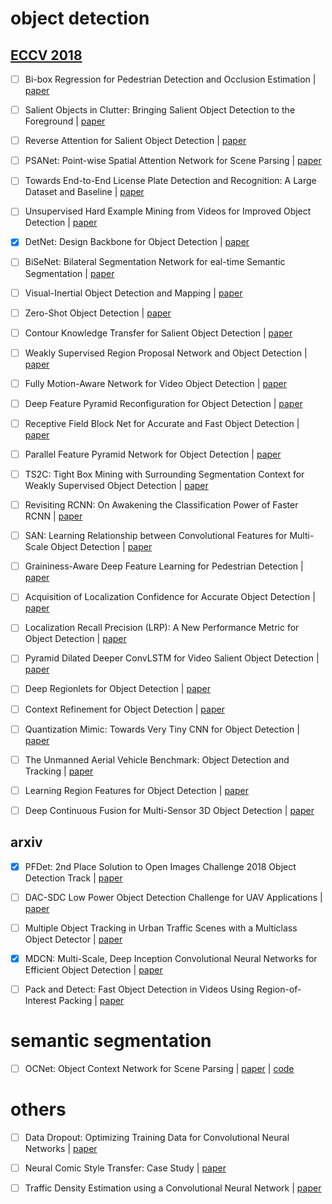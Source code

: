 

# object detection

## [ECCV 2018](http://openaccess.thecvf.com/ECCV2018.py)
- [ ] Bi-box Regression for Pedestrian Detection and Occlusion Estimation | [paper](http://openaccess.thecvf.com/content_ECCV_2018/papers/CHUNLUAN_ZHOU_Bi-box_Regression_for_ECCV_2018_paper.pdf)
- [ ] Salient Objects in Clutter: Bringing Salient Object Detection to the Foreground | [paper](http://openaccess.thecvf.com/content_ECCV_2018/papers/Deng-Ping_Fan_Salient_Objects_in_ECCV_2018_paper.pdf)
- [ ] Reverse Attention for Salient Object Detection | [paper](http://10.3.200.202/cache/3/03/openaccess.thecvf.com/9af366e55649f3e6b9710226db380497/Shuhan_Chen_Reverse_Attention_for_ECCV_2018_paper.pdf)
- [ ] PSANet: Point-wise Spatial Attention Network for Scene Parsing | [paper](http://openaccess.thecvf.com/content_ECCV_2018/papers/Hengshuang_Zhao_PSANet_Point-wise_Spatial_ECCV_2018_paper.pdf)
- [ ] Towards End-to-End License Plate Detection and Recognition: A Large Dataset and Baseline | [paper](http://openaccess.thecvf.com/content_ECCV_2018/papers/Zhenbo_Xu_Towards_End-to-End_License_ECCV_2018_paper.pdf)
- [ ] Unsupervised Hard Example Mining from Videos for Improved Object Detection | [paper](http://openaccess.thecvf.com/content_ECCV_2018/papers/SouYoung_Jin_Unsupervised_Hard-Negative_Mining_ECCV_2018_paper.pdf)
- [x] DetNet: Design Backbone for Object Detection | [paper](http://openaccess.thecvf.com/content_ECCV_2018/papers/Zeming_Li_DetNet_Design_Backbone_ECCV_2018_paper.pdf)
- [ ] BiSeNet: Bilateral Segmentation Network for eal-time Semantic Segmentation | [paper](http://openaccess.thecvf.com/content_ECCV_2018/papers/Changqian_Yu_BiSeNet_Bilateral_Segmentation_ECCV_2018_paper.pdf)
- [ ] Visual-Inertial Object Detection and Mapping | [paper](http://openaccess.thecvf.com/content_ECCV_2018/papers/Xiaohan_Fei_Visual-Inertial_Object_Detection_ECCV_2018_paper.pdf)
- [ ] Zero-Shot Object Detection | [paper](http://openaccess.thecvf.com/content_ECCV_2018/papers/Ankan_Bansal_Zero-Shot_Object_Detection_ECCV_2018_paper.pdf)
- [ ] Contour Knowledge Transfer for Salient Object Detection | [paper](http://openaccess.thecvf.com/content_ECCV_2018/papers/Xin_Li_Contour_Knowledge_Transfer_ECCV_2018_paper.pdf)
- [ ] Weakly Supervised Region Proposal Network and Object Detection  | [paper](http://openaccess.thecvf.com/content_ECCV_2018/papers/Peng_Tang_Weakly_Supervised_Region_ECCV_2018_paper.pdf)
- [ ] Fully Motion-Aware Network for Video Object Detection | [paper](http://openaccess.thecvf.com/content_ECCV_2018/papers/Shiyao_Wang_Fully_Motion-Aware_Network_ECCV_2018_paper.pdf)
- [ ] Deep Feature Pyramid Reconfiguration for Object Detection | [paper](http://openaccess.thecvf.com/content_ECCV_2018/papers/Tao_Kong_Deep_Feature_Pyramid_ECCV_2018_paper.pdf)
- [ ] Receptive Field Block Net for Accurate and Fast Object Detection | [paper](http://openaccess.thecvf.com/content_ECCV_2018/papers/Songtao_Liu_Receptive_Field_Block_ECCV_2018_paper.pdf)
- [ ] Parallel Feature Pyramid Network for Object Detection | [paper](http://openaccess.thecvf.com/content_ECCV_2018/papers/Seung-Wook_Kim_Parallel_Feature_Pyramid_ECCV_2018_paper.pdf)
- [ ] TS2C: Tight Box Mining with Surrounding Segmentation Context for Weakly Supervised Object Detection | [paper](http://openaccess.thecvf.com/content_ECCV_2018/papers/Yunchao_Wei_TS2C_Tight_Box_ECCV_2018_paper.pdf)
- [ ] Revisiting RCNN: On Awakening the Classification Power of Faster RCNN | [paper](http://openaccess.thecvf.com/content_ECCV_2018/papers/Bowen_Cheng_Revisiting_RCNN_On_ECCV_2018_paper.pdf)
- [ ] SAN: Learning Relationship between Convolutional Features for Multi-Scale Object Detection | [paper](http://openaccess.thecvf.com/content_ECCV_2018/papers/Kim_SAN_Learning_Relationship_ECCV_2018_paper.pdf)
- [ ] Graininess-Aware Deep Feature Learning for Pedestrian Detection | [paper](http://openaccess.thecvf.com/content_ECCV_2018/papers/Chunze_Lin_Graininess-Aware_Deep_Feature_ECCV_2018_paper.pdf)
- [ ] Acquisition of Localization Confidence for Accurate Object Detection | [paper](http://openaccess.thecvf.com/content_ECCV_2018/papers/Borui_Jiang_Acquisition_of_Localization_ECCV_2018_paper.pdf)
- [ ] Localization Recall Precision (LRP): A New Performance Metric for Object Detection | [paper](http://openaccess.thecvf.com/content_ECCV_2018/papers/Kemal_Oksuz_Localization_Recall_Precision_ECCV_2018_paper.pdf)
- [ ] Pyramid Dilated Deeper ConvLSTM for Video Salient Object Detection | [paper](http://openaccess.thecvf.com/content_ECCV_2018/papers/Hongmei_Song_Pseudo_Pyramid_Deeper_ECCV_2018_paper.pdf)
- [ ] Deep Regionlets for Object Detection | [paper](http://openaccess.thecvf.com/content_ECCV_2018/papers/Hongyu_Xu_Deep_Regionlets_for_ECCV_2018_paper.pdf)
- [ ] Context Refinement for Object Detection | [paper](http://openaccess.thecvf.com/content_ECCV_2018/papers/Zhe_Chen_Context_Refinement_for_ECCV_2018_paper.pdf)
- [ ] Quantization Mimic: Towards Very Tiny CNN for Object Detection | [paper](http://openaccess.thecvf.com/content_ECCV_2018/papers/Yi_Wei_Quantization_Mimic_Towards_ECCV_2018_paper.pdf)
- [ ] The Unmanned Aerial Vehicle Benchmark: Object Detection and Tracking  | [paper](http://openaccess.thecvf.com/content_ECCV_2018/papers/Dawei_Du_The_Unmanned_Aerial_ECCV_2018_paper.pdf)
- [ ] Learning Region Features for Object Detection | [paper](http://openaccess.thecvf.com/content_ECCV_2018/papers/Jiayuan_Gu_Learning_Region_Features_ECCV_2018_paper.pdf)
- [ ] Deep Continuous Fusion for Multi-Sensor 3D Object Detection | [paper](http://openaccess.thecvf.com/content_ECCV_2018/papers/Ming_Liang_Deep_Continuous_Fusion_ECCV_2018_paper.pdf)


## arxiv

- [x] PFDet: 2nd Place Solution to Open Images Challenge 2018 Object Detection Track | [paper](https://arxiv.org/pdf/1809.00778.pdf)
- [ ] DAC-SDC Low Power Object Detection Challenge for UAV Applications | [paper](https://arxiv.org/pdf/1809.00110.pdf)
- [ ] Multiple Object Tracking in Urban Traffic Scenes with a Multiclass Object Detector | [paper](https://arxiv.org/pdf/1809.02073.pdf)
- [x] MDCN: Multi-Scale, Deep Inception Convolutional Neural Networks for Efficient Object Detection | [paper](https://arxiv.org/pdf/1809.01791.pdf)
- [ ] Pack and Detect: Fast Object Detection in Videos Using Region-of-Interest Packing | [paper](https://arxiv.org/pdf/1809.01701.pdf)



# semantic segmentation

- [ ] OCNet: Object Context Network for Scene Parsing | [paper](https://arxiv.org/pdf/1809.00916.pdf) | [code](https://github.com/PkuRainBow/OCNet)

# others

- [ ] Data Dropout: Optimizing Training Data for Convolutional Neural Networks | [paper](https://arxiv.org/pdf/1809.00193.pdf)
- [ ] Neural Comic Style Transfer: Case Study | [paper](https://arxiv.org/pdf/1809.01726.pdf)
- [ ] Traffic Density Estimation using a Convolutional Neural Network | [paper](https://arxiv.org/pdf/1809.01564.pdf)

